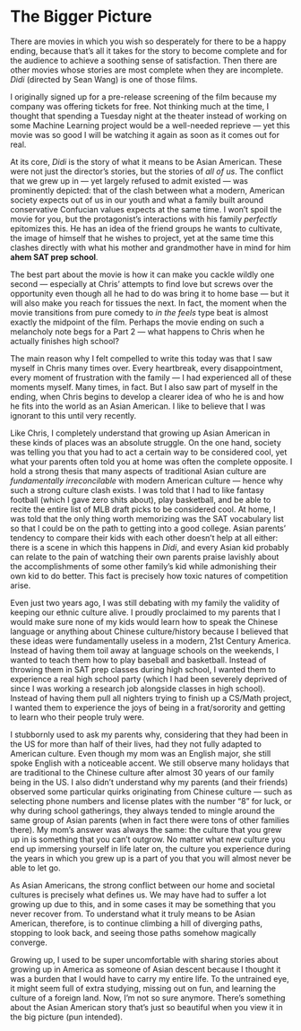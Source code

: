 # The Bigger Picture

There are movies in which you wish so desperately for there to be a happy ending, because that’s all it takes for the story to become complete and for the audience to achieve a soothing sense of satisfaction. Then there are other movies whose stories are most complete when they are incomplete. *Didi* (directed by Sean Wang) is one of those films.

I originally signed up for a pre-release screening of the film because my company was offering tickets for free. Not thinking much at the time, I thought that spending a Tuesday night at the theater instead of working on some Machine Learning project would be a well-needed reprieve — yet this movie was so good I will be watching it again as soon as it comes out for real.

At its core, *Didi* is the story of what it means to be Asian American. These were not just the director’s stories, but the stories of *all of us*. The conflict that we grew up in — yet largely refused to admit existed — was prominently depicted: that of the clash between what a modern, American society expects out of us in our youth and what a family built around conservative Confucian values expects at the same time. I won’t spoil the movie for you, but the protagonist’s interactions with his family *perfectly* epitomizes this. He has an idea of the friend groups he wants to cultivate, the image of himself that he wishes to project, yet at the same time this clashes directly with what his mother and grandmother have in mind for him **ahem SAT prep school**.

The best part about the movie is how it can make you cackle wildly one second — especially at Chris’ attempts to find love but screws over the opportunity even though all he had to do was bring it to home base — but it will also make you reach for tissues the next. In fact, the moment when the movie transitions from pure comedy to *in the feels* type beat is almost exactly the midpoint of the film. Perhaps the movie ending on such a melancholy note begs for a Part 2 — what happens to Chris when he actually finishes high school?

The main reason why I felt compelled to write this today was that I saw myself in Chris many times over. Every heartbreak, every disappointment, every moment of frustration with the family — I had experienced all of these moments myself. Many times, in fact. But I also saw part of myself in the ending, when Chris begins to develop a clearer idea of who he is and how he fits into the world as an Asian American. I like to believe that I was ignorant to this until very recently.

Like Chris, I completely understand that growing up Asian American in these kinds of places was an absolute struggle. On the one hand, society was telling you that you had to act a certain way to be considered cool, yet what your parents often told you at home was often the complete opposite. I hold a strong thesis that many aspects of traditional Asian culture are *fundamentally irreconcilable* with modern American culture — hence why such a strong culture clash exists. I was told that I had to like fantasy football (which I gave zero shits about), play basketball, and be able to recite the entire list of MLB draft picks to be considered cool. At home, I was told that the only thing worth memorizing was the SAT vocabulary list so that I could be on the path to getting into a good college. Asian parents’ tendency to compare their kids with each other doesn’t help at all either: there is a scene in which this happens in *Didi*, and every Asian kid probably can relate to the pain of watching their own parents praise lavishly about the accomplishments of some other family’s kid while admonishing their own kid to do better. This fact is precisely how toxic natures of competition arise.

Even just two years ago, I was still debating with my family the validity of keeping our ethnic culture alive. I proudly proclaimed to my parents that I would make sure none of my kids would learn how to speak the Chinese language or anything about Chinese culture/history because I believed that these ideas were fundamentally useless in a modern, 21st Century America. Instead of having them toil away at language schools on the weekends, I wanted to teach them how to play baseball and basketball. Instead of throwing them in SAT prep classes during high school, I wanted them to experience a real high school party (which I had been severely deprived of since I was working a research job alongside classes in high school). Instead of having them pull all nighters trying to finish up a CS/Math project, I wanted them to experience the joys of being in a frat/sorority and getting to learn who their people truly were.

I stubbornly used to ask my parents why, considering that they had been in the US for more than half of their lives, had they not fully adapted to American culture. Even though my mom was an English major, she still spoke English with a noticeable accent. We still observe many holidays that are traditional to the Chinese culture after almost 30 years of our family being in the US. I also didn’t understand why my parents (and their friends) observed some particular quirks originating from Chinese culture — such as selecting phone numbers and license plates with the number “8” for luck, or why during school gatherings, they always tended to mingle around the same group of Asian parents (when in fact there were tons of other families there). My mom’s answer was always the same: the culture that you grew up in is something that you can’t outgrow. No matter what new culture you end up immersing yourself in life later on, the culture you experience during the years in which you grew up is a part of you that you will almost never be able to let go.

As Asian Americans, the strong conflict between our home and societal cultures is precisely what defines us. We may have had to suffer a lot growing up due to this, and in some cases it may be something that you never recover from. To understand what it truly means to be Asian American, therefore, is to continue climbing a hill of diverging paths, stopping to look back, and seeing those paths somehow magically converge.

Growing up, I used to be super uncomfortable with sharing stories about growing up in America as someone of Asian descent because I thought it was a burden that I would have to carry my entire life. To the untrained eye, it might seem full of extra studying, missing out on fun, and learning the culture of a foreign land. Now, I’m not so sure anymore. There’s something about the Asian American story that’s just so beautiful when you view it in the big picture (pun intended).